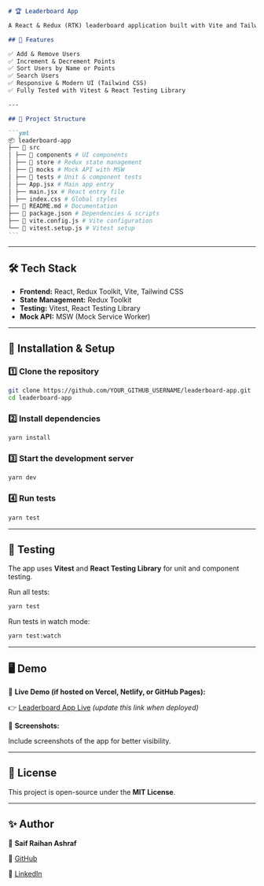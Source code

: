 ````md
# 🏆 Leaderboard App

A React & Redux (RTK) leaderboard application built with Vite and Tailwind CSS. Users can be added, assigned points, sorted, and removed dynamically.

## 🚀 Features

✅ Add & Remove Users
✅ Increment & Decrement Points
✅ Sort Users by Name or Points
✅ Search Users
✅ Responsive & Modern UI (Tailwind CSS)
✅ Fully Tested with Vitest & React Testing Library

---

## 📂 Project Structure

```yml
📦 leaderboard-app
├── 📂 src
│ ├── 📂 components # UI components
│ ├── 📂 store # Redux state management
│ ├── 📂 mocks # Mock API with MSW
│ ├── 📂 tests # Unit & component tests
│ ├── App.jsx # Main app entry
│ ├── main.jsx # React entry file
│ ├── index.css # Global styles
├── 📜 README.md # Documentation
├── 📜 package.json # Dependencies & scripts
├── 📜 vite.config.js # Vite configuration
└── 📜 vitest.setup.js # Vitest setup
```
````

---

## 🛠️ Tech Stack

- **Frontend:** React, Redux Toolkit, Vite, Tailwind CSS
- **State Management:** Redux Toolkit
- **Testing:** Vitest, React Testing Library
- **Mock API:** MSW (Mock Service Worker)

---

## 🔧 Installation & Setup

### 1️⃣ Clone the repository

```sh
git clone https://github.com/YOUR_GITHUB_USERNAME/leaderboard-app.git
cd leaderboard-app

```

### 2️⃣ Install dependencies

```sh
yarn install
```

### 3️⃣ Start the development server

```sh
yarn dev
```

### 4️⃣ Run tests

```sh
yarn test

```

---

## 🧪 Testing

The app uses **Vitest** and **React Testing Library** for unit and component testing.

Run all tests:

```sh
yarn test
```

Run tests in watch mode:

```sh
yarn test:watch
```

---

## 🖥️ Demo

🚀 **Live Demo (if hosted on Vercel, Netlify, or GitHub Pages):**

👉 [Leaderboard App Live](https://www.notion.so/Leader-board-APP-development-193279608ef5804ca569e8ace46ea283?pvs=21) _(update this link when deployed)_

📸 **Screenshots:**

Include screenshots of the app for better visibility.

---

## 📜 License

This project is open-source under the **MIT License**.

---

## ✨ Author

👤 **Saif Raihan Ashraf**

🔗 [GitHub](https://github.com/iamsaifraihan)

🔗 [LinkedIn](https://www.linkedin.com/in/iamsaifraihan)
